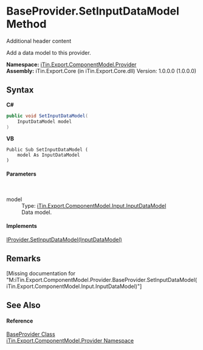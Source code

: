 # BaseProvider.SetInputDataModel Method 
Additional header content 

Add a data model to this provider.

**Namespace:**&nbsp;<a href="N_iTin_Export_ComponentModel_Provider">iTin.Export.ComponentModel.Provider</a><br />**Assembly:**&nbsp;iTin.Export.Core (in iTin.Export.Core.dll) Version: 1.0.0.0 (1.0.0.0)

## Syntax

**C#**<br />
``` C#
public void SetInputDataModel(
	InputDataModel model
)
```

**VB**<br />
``` VB
Public Sub SetInputDataModel ( 
	model As InputDataModel
)
```


#### Parameters
&nbsp;<dl><dt>model</dt><dd>Type: <a href="T_iTin_Export_ComponentModel_Input_InputDataModel">iTin.Export.ComponentModel.Input.InputDataModel</a><br />Data model.</dd></dl>

#### Implements
<a href="M_iTin_Export_ComponentModel_Provider_IProvider_SetInputDataModel">IProvider.SetInputDataModel(InputDataModel)</a><br />

## Remarks
\[Missing <remarks> documentation for "M:iTin.Export.ComponentModel.Provider.BaseProvider.SetInputDataModel(iTin.Export.ComponentModel.Input.InputDataModel)"\]

## See Also


#### Reference
<a href="T_iTin_Export_ComponentModel_Provider_BaseProvider">BaseProvider Class</a><br /><a href="N_iTin_Export_ComponentModel_Provider">iTin.Export.ComponentModel.Provider Namespace</a><br />